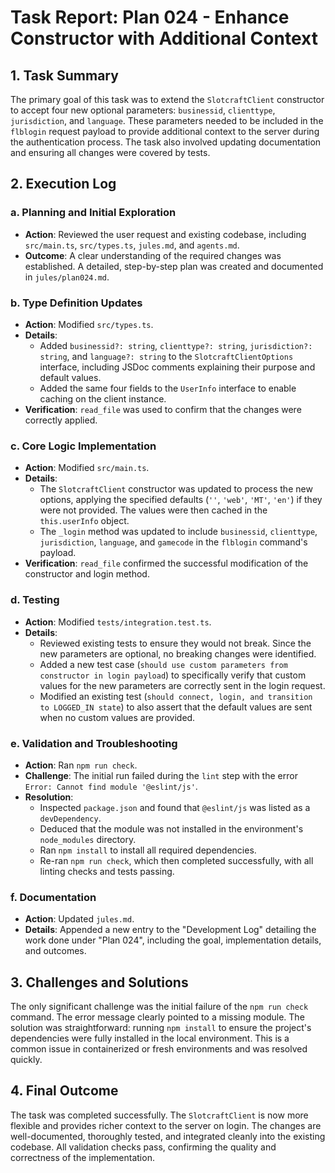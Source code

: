 # Task Report: Plan 024 - Enhance Constructor with Additional Context

## 1. Task Summary

The primary goal of this task was to extend the `SlotcraftClient` constructor to accept four new optional parameters: `businessid`, `clienttype`, `jurisdiction`, and `language`. These parameters needed to be included in the `flblogin` request payload to provide additional context to the server during the authentication process. The task also involved updating documentation and ensuring all changes were covered by tests.

## 2. Execution Log

### a. Planning and Initial Exploration

- **Action**: Reviewed the user request and existing codebase, including `src/main.ts`, `src/types.ts`, `jules.md`, and `agents.md`.
- **Outcome**: A clear understanding of the required changes was established. A detailed, step-by-step plan was created and documented in `jules/plan024.md`.

### b. Type Definition Updates

- **Action**: Modified `src/types.ts`.
- **Details**:
  - Added `businessid?: string`, `clienttype?: string`, `jurisdiction?: string`, and `language?: string` to the `SlotcraftClientOptions` interface, including JSDoc comments explaining their purpose and default values.
  - Added the same four fields to the `UserInfo` interface to enable caching on the client instance.
- **Verification**: `read_file` was used to confirm that the changes were correctly applied.

### c. Core Logic Implementation

- **Action**: Modified `src/main.ts`.
- **Details**:
  - The `SlotcraftClient` constructor was updated to process the new options, applying the specified defaults (`''`, `'web'`, `'MT'`, `'en'`) if they were not provided. The values were then cached in the `this.userInfo` object.
  - The `_login` method was updated to include `businessid`, `clienttype`, `jurisdiction`, `language`, and `gamecode` in the `flblogin` command's payload.
- **Verification**: `read_file` confirmed the successful modification of the constructor and login method.

### d. Testing

- **Action**: Modified `tests/integration.test.ts`.
- **Details**:
  - Reviewed existing tests to ensure they would not break. Since the new parameters are optional, no breaking changes were identified.
  - Added a new test case (`should use custom parameters from constructor in login payload`) to specifically verify that custom values for the new parameters are correctly sent in the login request.
  - Modified an existing test (`should connect, login, and transition to LOGGED_IN state`) to also assert that the default values are sent when no custom values are provided.

### e. Validation and Troubleshooting

- **Action**: Ran `npm run check`.
- **Challenge**: The initial run failed during the `lint` step with the error `Error: Cannot find module '@eslint/js'`.
- **Resolution**:
  - Inspected `package.json` and found that `@eslint/js` was listed as a `devDependency`.
  - Deduced that the module was not installed in the environment's `node_modules` directory.
  - Ran `npm install` to install all required dependencies.
  - Re-ran `npm run check`, which then completed successfully, with all linting checks and tests passing.

### f. Documentation

- **Action**: Updated `jules.md`.
- **Details**: Appended a new entry to the "Development Log" detailing the work done under "Plan 024", including the goal, implementation details, and outcomes.

## 3. Challenges and Solutions

The only significant challenge was the initial failure of the `npm run check` command. The error message clearly pointed to a missing module. The solution was straightforward: running `npm install` to ensure the project's dependencies were fully installed in the local environment. This is a common issue in containerized or fresh environments and was resolved quickly.

## 4. Final Outcome

The task was completed successfully. The `SlotcraftClient` is now more flexible and provides richer context to the server on login. The changes are well-documented, thoroughly tested, and integrated cleanly into the existing codebase. All validation checks pass, confirming the quality and correctness of the implementation.
